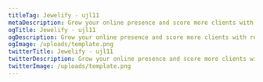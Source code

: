 ```yaml
---
titleTag: Jewelify - ujl11
metaDescription: Grow your online presence and score more clients with responsive and user-friendly websites.
ogTitle: Jewelify - ujl11
ogDescription: Grow your online presence and score more clients with responsive and user-friendly websites.
ogImage: /uploads/template.png
twitterTitle: Jewelify - ujl11
twitterDescription: Grow your online presence and score more clients with responsive and user-friendly websites.
twitterImage: /uploads/template.png
---
```

